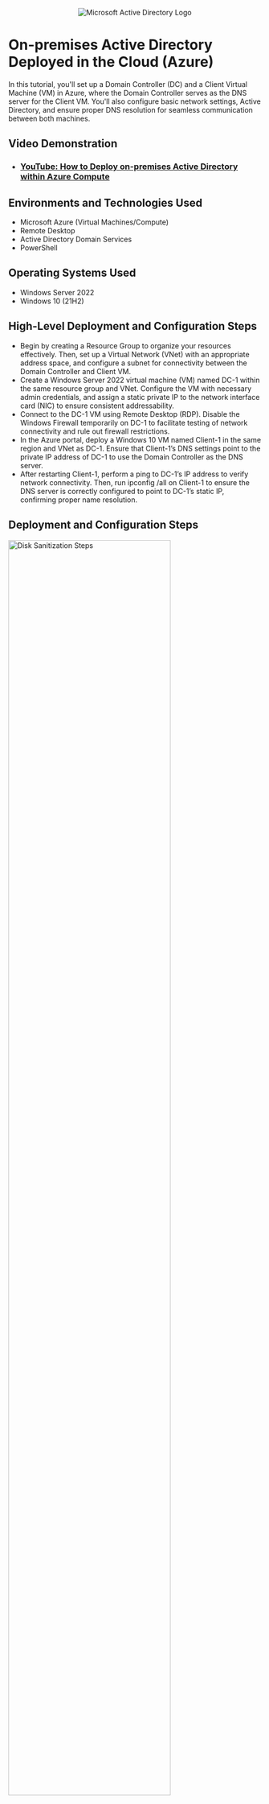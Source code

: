 <p align="center">
<img src="https://i.imgur.com/pU5A58S.png" alt="Microsoft Active Directory Logo"/>
</p>

<h1>On-premises Active Directory Deployed in the Cloud (Azure)</h1>
In this tutorial, you'll set up a Domain Controller (DC) and a Client Virtual Machine (VM) in Azure, where the Domain Controller serves as the DNS server for the Client VM. You'll also configure basic network settings, Active Directory, and ensure proper DNS resolution for seamless communication between both machines.<br />


<h2>Video Demonstration</h2>

- ### [YouTube: How to Deploy on-premises Active Directory within Azure Compute](https://www.youtube.com)

<h2>Environments and Technologies Used</h2>

- Microsoft Azure (Virtual Machines/Compute)
- Remote Desktop
- Active Directory Domain Services
- PowerShell

<h2>Operating Systems Used </h2>

- Windows Server 2022
- Windows 10 (21H2)

<h2>High-Level Deployment and Configuration Steps</h2>

- Begin by creating a Resource Group to organize your resources effectively. Then, set up a Virtual Network (VNet) with an appropriate address space, and configure a subnet for connectivity between the Domain Controller and Client VM.
- Create a Windows Server 2022 virtual machine (VM) named DC-1 within the same resource group and VNet. Configure the VM with necessary admin credentials, and assign a static private IP to the network interface card (NIC) to ensure consistent addressability.
- Connect to the DC-1 VM using Remote Desktop (RDP). Disable the Windows Firewall temporarily on DC-1 to facilitate testing of network connectivity and rule out firewall restrictions.
- In the Azure portal, deploy a Windows 10 VM named Client-1 in the same region and VNet as DC-1. Ensure that Client-1’s DNS settings point to the private IP address of DC-1 to use the Domain Controller as the DNS server.
- After restarting Client-1, perform a ping to DC-1’s IP address to verify network connectivity. Then, run ipconfig /all on Client-1 to ensure the DNS server is correctly configured to point to DC-1’s static IP, confirming proper name resolution.

<h2>Deployment and Configuration Steps</h2>

<p>
<img src="https://i.imgur.com/DJmEXEB.png" height="80%" width="80%" alt="Disk Sanitization Steps"/>
</p>
<p>

-Create a Resource Group in Azure for organizing your resources.

-Set up a Virtual Network (VNet) and a Subnet to connect the VMs.

-Create Domain Controller VM (DC-1):

-Create a Windows Server 2022 VM named DC-1.

-Use labuser as the username and Cyberlab123! as the password.

-After creating the VM, set the DC-1’s NIC private IP to static to ensure it doesn’t change.

-Log into DC-1 and temporarily disable the Windows Firewall for testing connectivity.

</p>
<br />

<p>
<img src="https://i.imgur.com/DJmEXEB.png" height="80%" width="80%" alt="Disk Sanitization Steps"/>
</p>
<p>
-Create Client VM (Client-1):

-Create a Windows 10 VM named Client-1.

-Use labuser as the username and Cyberlab123! as the password.

-Attach Client-1 to the same region and VNet as DC-1.

-Configure DNS and Test Connectivity:

-Set Client-1’s DNS settings to DC-1’s private IP.

-Restart Client-1 from the Azure Portal.

-Log into Client-1 and attempt to ping DC-1’s private IP address, ensuring the ping is successful.

-Open PowerShell on Client-1 and run ipconfig /all. Verify that the DNS settings show DC-1’s private IP.
</p>
<br />
